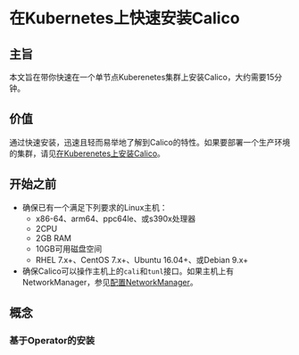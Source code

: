 # 在Kubernetes上快速安装Calico

## 主旨

本文旨在带你快速在一个单节点Kuberenetes集群上安装Calico，大约需要15分钟。

## 价值

通过快速安装，迅速且轻而易举地了解到Calico的特性。如果要部署一个生产环境的集群，请见[在Kuberenetes上安装Calico](00Kubernetes.md)。

## 开始之前

- 确保已有一个满足下列要求的Linux主机：
    - x86-64、arm64、ppc64le、或s390x处理器
    - 2CPU
    - 2GB RAM
    - 10GB可用磁盘空间
    - RHEL 7.x+、CentOS 7.x+、Ubuntu 16.04+、或Debian 9.x+
- 确保Calico可以操作主机上的`cali`和`tunl`接口。如果主机上有NetworkManager，参见[配置NetworkManager](../../05运维/10排错/01排错及诊断.md#配置networkmanager)。

## 概念

### 基于Operator的安装

